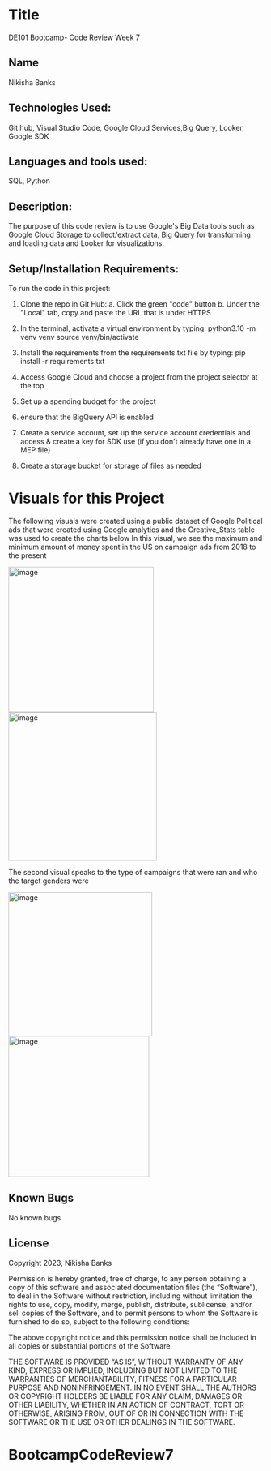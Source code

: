 # Title
DE101 Bootcamp- Code Review Week 7

## Name
Nikisha Banks

## Technologies Used: 
Git hub, Visual Studio Code, Google Cloud Services,Big Query, Looker, Google SDK

## Languages and tools used: 
SQL, Python

## Description:
The purpose of this code review is to use Google's Big Data tools such as Google Cloud Storage to collect/extract data, Big Query for transforming and loading data and Looker for visualizations. 

## Setup/Installation Requirements:
To run the code in this project:
1. Clone the repo in Git Hub: 
   a. Click the green "code" button
   b. Under the "Local" tab, copy and paste the URL that is under HTTPS
      
2. In the terminal, activate a virtual environment by typing: 
        python3.10 -m venv venv
        source venv/bin/activate
3. Install the requirements from the requirements.txt file by typing:
        pip install -r requirements.txt
4.  Access Google Cloud and choose a project from the project selector at the top
5.  Set up a spending budget for the project
6.  ensure that the BigQuery API is enabled
7.  Create a service account, set up the service account credentials and access & create a key for SDK use (if you don't already have one in a MEP file)
8.  Create a storage bucket for storage of files as needed

# Visuals for this Project
The following visuals were created using a public dataset of Google Political ads that were created using Google analytics and the Creative_Stats table was used to create the charts below
   In this visual, we see the maximum and minimum amount of money spent in the US on campaign ads from 2018 to the present
   
   <img width="287" alt="image" src="https://github.com/nbanks062523/BootcampCodeReview7/assets/146762843/0180d4d7-7a92-4c4e-91d7-3f9910f0d1af">





   <img width="293" alt="image" src="https://github.com/nbanks062523/BootcampCodeReview7/assets/146762843/0ef8986a-1d09-4e6b-a209-911084831bb6">



   
   The second visual speaks to the type of campaigns that were ran and who the target genders were




   
   <img width="284" alt="image" src="https://github.com/nbanks062523/BootcampCodeReview7/assets/146762843/1ce51935-8cc4-4b43-9dc1-0c530f88c02e">







   

   <img width="278" alt="image" src="https://github.com/nbanks062523/BootcampCodeReview7/assets/146762843/46bf88c4-b99d-4db8-8f9c-ec0817ff5bd6">


## Known Bugs
No known bugs

## License
Copyright 2023, Nikisha Banks

Permission is hereby granted, free of charge, to any person obtaining a copy of this software and associated documentation files (the “Software”), to deal in the Software without restriction, including without limitation the rights to use, copy, modify, merge, publish, distribute, sublicense, and/or sell copies of the Software, and to permit persons to whom the Software is furnished to do so, subject to the following conditions:

The above copyright notice and this permission notice shall be included in all copies or substantial portions of the Software.

THE SOFTWARE IS PROVIDED “AS IS”, WITHOUT WARRANTY OF ANY KIND, EXPRESS OR IMPLIED, INCLUDING BUT NOT LIMITED TO THE WARRANTIES OF MERCHANTABILITY, FITNESS FOR A PARTICULAR PURPOSE AND NONINFRINGEMENT. IN NO EVENT SHALL THE AUTHORS OR COPYRIGHT HOLDERS BE LIABLE FOR ANY CLAIM, DAMAGES OR OTHER LIABILITY, WHETHER IN AN ACTION OF CONTRACT, TORT OR OTHERWISE, ARISING FROM, OUT OF OR IN CONNECTION WITH THE SOFTWARE OR THE USE OR OTHER DEALINGS IN THE SOFTWARE.
# BootcampCodeReview7
